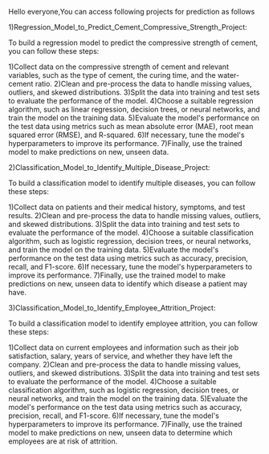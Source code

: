 Hello everyone,You can access following projects for prediction as follows

1)Regression_Model_to_Predict_Cement_Compressive_Strength_Project:  

  To build a regression model to predict the compressive strength of cement, you can follow these steps:
  
1)Collect data on the compressive strength of cement and relevant variables, such as the type of cement, the curing time, and the water-cement ratio.
2)Clean and pre-process the data to handle missing values, outliers, and skewed distributions.
3)Split the data into training and test sets to evaluate the performance of the model.
4)Choose a suitable regression algorithm, such as linear regression, decision trees, or neural networks, and train the model on the training data.
5)Evaluate the model's performance on the test data using metrics such as mean absolute error (MAE), root mean squared error (RMSE), and R-squared.
6)If necessary, tune the model's hyperparameters to improve its performance.
7)Finally, use the trained model to make predictions on new, unseen data.

2)Classification_Model_to_Identify_Multiple_Disease_Project:

  To build a classification model to identify multiple diseases, you can follow these steps:

1)Collect data on patients and their medical history, symptoms, and test results.
2)Clean and pre-process the data to handle missing values, outliers, and skewed distributions.
3)Split the data into training and test sets to evaluate the performance of the model.
4)Choose a suitable classification algorithm, such as logistic regression, decision trees, or neural networks, and train the model on the training data.
5)Evaluate the model's performance on the test data using metrics such as accuracy, precision, recall, and F1-score.
6)If necessary, tune the model's hyperparameters to improve its performance.
7)Finally, use the trained model to make predictions on new, unseen data to identify which disease a patient may have.

3)Classification_Model_to_Identify_Employee_Attrition_Project:

  To build a classification model to identify employee attrition, you can follow these steps:

1)Collect data on current employees and information such as their job satisfaction, salary, years of service, and whether they have left the company.
2)Clean and pre-process the data to handle missing values, outliers, and skewed distributions.
3)Split the data into training and test sets to evaluate the performance of the model.
4)Choose a suitable classification algorithm, such as logistic regression, decision trees, or neural networks, and train the model on the training data.
5)Evaluate the model's performance on the test data using metrics such as accuracy, precision, recall, and F1-score.
6)If necessary, tune the model's hyperparameters to improve its performance.
7)Finally, use the trained model to make predictions on new, unseen data to determine which employees are at risk of attrition.

